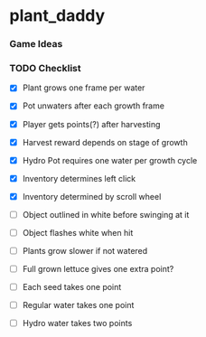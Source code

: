 # plant_daddy

### Game Ideas

### TODO Checklist
- [x] Plant grows one frame per water
- [x] Pot unwaters after each growth frame
- [x] Player gets points(?) after harvesting
- [x] Harvest reward depends on stage of growth
- [x] Hydro Pot requires one water per growth cycle
- [x] Inventory determines left click
- [x] Inventory determined by scroll wheel
- [ ] Object outlined in white before swinging at it
- [ ] Object flashes white when hit

- [ ] Plants grow slower if not watered
- [ ] Full grown lettuce gives one extra point?
- [ ] Each seed takes one point
- [ ] Regular water takes one point
- [ ] Hydro water takes two points